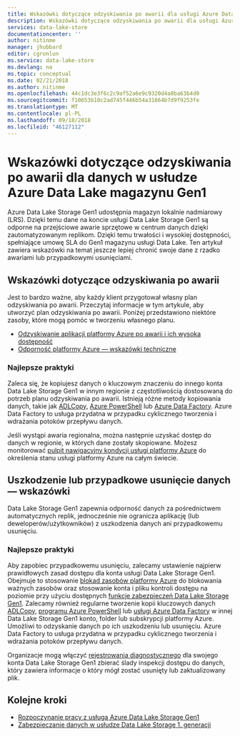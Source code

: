 ```yaml
---
title: Wskazówki dotyczące odzyskiwania po awarii dla usługi Azure Data Lake Storage Gen1 | Dokumentacja firmy Microsoft
description: Wskazówki dotyczące odzyskiwania po awarii dla usługi Azure Data Lake Storage Gen1
services: data-lake-store
documentationcenter: ''
author: nitinme
manager: jhubbard
editor: cgronlun
ms.service: data-lake-store
ms.devlang: na
ms.topic: conceptual
ms.date: 02/21/2018
ms.author: nitinme
ms.openlocfilehash: 44c1dc3e3f6c2c9af52a6e9c9320d4a8ba63b4d0
ms.sourcegitcommit: f10653b10c2ad745f446b54a31664b7d9f9253fe
ms.translationtype: MT
ms.contentlocale: pl-PL
ms.lasthandoff: 09/18/2018
ms.locfileid: "46127112"
---
```

# <a name="disaster-recovery-guidance-for-data-in-azure-data-lake-storage-gen1"></a>Wskazówki dotyczące odzyskiwania po awarii dla danych w usłudze Azure Data Lake magazynu Gen1

Azure Data Lake Storage Gen1 udostępnia magazyn lokalnie nadmiarowy (LRS). Dzięki temu dane na koncie usługi Data Lake Storage Gen1 są odporne na przejściowe awarie sprzętowe w centrum danych dzięki zautomatyzowanym replikom. Dzięki temu trwałości i wysokiej dostępności, spełniające umowę SLA do Gen1 magazynu usługi Data Lake. Ten artykuł zawiera wskazówki na temat jeszcze lepiej chronić swoje dane z rzadko awariami lub przypadkowymi usunięciami.

## <a name="disaster-recovery-guidance"></a>Wskazówki dotyczące odzyskiwania po awarii
Jest to bardzo ważne, aby każdy klient przygotował własny plan odzyskiwania po awarii. Przeczytaj informacje w tym artykule, aby utworzyć plan odzyskiwania po awarii. Poniżej przedstawiono niektóre zasoby, które mogą pomóc w tworzeniu własnego planu.

* [Odzyskiwanie aplikacji platformy Azure po awarii i ich wysoka dostępność](../resiliency/resiliency-disaster-recovery-high-availability-azure-applications.md)
* [Odporność platformy Azure — wskazówki techniczne](../resiliency/resiliency-technical-guidance.md)

### <a name="best-practices"></a>Najlepsze praktyki
Zaleca się, że kopiujesz danych o kluczowym znaczeniu do innego konta Data Lake Storage Gen1 w innym regionie z częstotliwością dostosowaną do potrzeb planu odzyskiwania po awarii. Istnieją różne metody kopiowania danych, takie jak [ADLCopy](data-lake-store-copy-data-azure-storage-blob.md), [Azure PowerShell](data-lake-store-get-started-powershell.md) lub [Azure Data Factory](../data-factory/connector-azure-data-lake-store.md). Azure Data Factory to usługa przydatna w przypadku cyklicznego tworzenia i wdrażania potoków przepływu danych.

Jeśli wystąpi awaria regionalna, można następnie uzyskać dostęp do danych w regionie, w których dane zostały skopiowane. Możesz monitorować [pulpit nawigacyjny kondycji usługi platformy Azure](https://azure.microsoft.com/status/) do określenia stanu usługi platformy Azure na całym świecie.

## <a name="data-corruption-or-accidental-deletion-recovery-guidance"></a>Uszkodzenie lub przypadkowe usunięcie danych — wskazówki
Data Lake Storage Gen1 zapewnia odporność danych za pośrednictwem automatycznych replik, jednocześnie nie ogranicza aplikację (lub deweloperów/użytkowników) z uszkodzenia danych ani przypadkowemu usunięciu.

### <a name="best-practices"></a>Najlepsze praktyki
Aby zapobiec przypadkowemu usunięciu, zalecamy ustawienie najpierw prawidłowych zasad dostępu dla konta usługi Data Lake Storage Gen1.  Obejmuje to stosowanie [blokad zasobów platformy Azure](../azure-resource-manager/resource-group-lock-resources.md) do blokowania ważnych zasobów oraz stosowanie konta i pliku kontroli dostępu na poziomie przy użyciu dostępnych [funkcje zabezpieczeń Data Lake Storage Gen1](data-lake-store-security-overview.md). Zalecamy również regularne tworzenie kopii kluczowych danych [ADLCopy](data-lake-store-copy-data-azure-storage-blob.md), [programu Azure PowerShell](data-lake-store-get-started-powershell.md) lub [usługi Azure Data Factory](../data-factory/connector-azure-data-lake-store.md) w innej Data Lake Storage Gen1 konto, folder lub subskrypcji platformy Azure.  Umożliwi to odzyskanie danych po ich uszkodzeniu lub usunięciu. Azure Data Factory to usługa przydatna w przypadku cyklicznego tworzenia i wdrażania potoków przepływu danych.

Organizacje mogą włączyć [rejestrowania diagnostycznego](data-lake-store-diagnostic-logs.md) dla swojego konta Data Lake Storage Gen1 zbierać ślady inspekcji dostępu do danych, który zawiera informacje o który mógł zostać usunięty lub zaktualizowany plik.

## <a name="next-steps"></a>Kolejne kroki
* [Rozpoczynanie pracy z usługą Azure Data Lake Storage Gen1](data-lake-store-get-started-portal.md)
* [Zabezpieczanie danych w usłudze Data Lake Storage 1. generacji](data-lake-store-secure-data.md)

